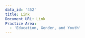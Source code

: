 ```yaml
---
data_id: '452'
title: Link
Document URL: Link
Practice Area:
  - 'Education, Gender, and Youth'
---
```


